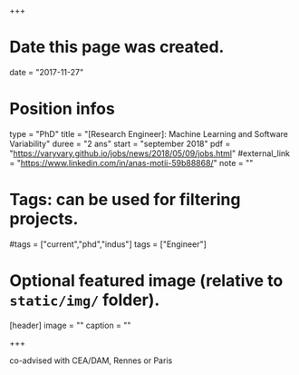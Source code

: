 +++
# Date this page was created.
date = "2017-11-27"

# Position infos
type = "PhD"
title = "[Research Engineer]: Machine Learning and Software Variability"
duree = "2 ans"
start = "september 2018"
pdf = "https://varyvary.github.io/jobs/news/2018/05/09/jobs.html"
#external_link = "https://www.linkedin.com/in/anas-motii-59b88868/"
note = ""

# Tags: can be used for filtering projects.
#tags = ["current","phd","indus"]
tags = ["Engineer"]

# Optional featured image (relative to `static/img/` folder).
[header]
image = ""
caption = ""

+++

co-advised with CEA/DAM, Rennes or Paris
